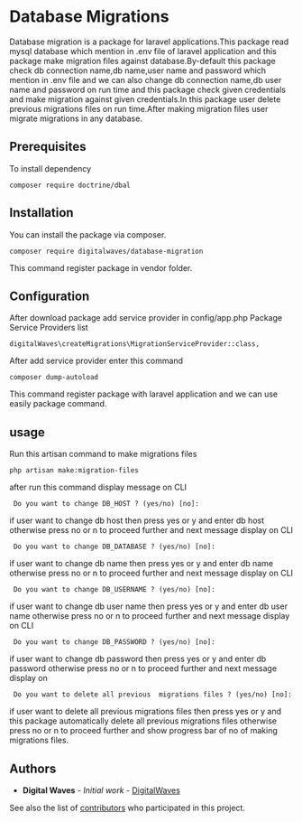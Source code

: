 # Database Migrations
Database migration is a package for laravel applications.This package read mysql database which mention in .env file of laravel application and this package make migration files against database.By-default this package check db connection name,db name,user name and  password which mention in .env file and we can also change db connection name,db user name and password on run time and this package check given credentials and make migration against given credentials.In this package user delete previous migrations files on run time.After making migration files user  migrate migrations in any database. 

## Prerequisites
To install dependency
```
composer require doctrine/dbal
```

## Installation
You can install the package via composer.
```
composer require digitalwaves/database-migration
```
This command register package in vendor folder.

## Configuration
After download package add service provider in config/app.php Package Service Providers list
```
digitalWaves\createMigrations\MigrationServiceProvider::class,
```
After add service provider enter this command
```
composer dump-autoload
```
This command register package with laravel application and we can use easily package command.

## usage
Run this artisan command to make migrations files
```
php artisan make:migration-files
```
after run this command display message on CLI
```
 Do you want to change DB_HOST ? (yes/no) [no]:
```
if user want to change db host then press yes or y and enter db host otherwise press no or n to proceed further and next message display on CLI
```
 Do you want to change DB_DATABASE ? (yes/no) [no]:
```
if user want to change db name then press yes or y and enter db name otherwise press no or n to proceed further and next message display on CLI
```
 Do you want to change DB_USERNAME ? (yes/no) [no]:
```
if user want to change db user name then press yes or y and enter db user name otherwise press no or n to proceed further and next message display on CLI
```
 Do you want to change DB_PASSWORD ? (yes/no) [no]:
```
if user want to change db password then press yes or y and enter db password otherwise press no or n to proceed further and next message display on 
```
 Do you want to delete all previous  migrations files ? (yes/no) [no]:
```
if user want to delete all previous migrations files then press yes or y and this package automatically delete all previous migrations files otherwise press no or n to proceed further and show progress bar of no of making migrations files. 
## Authors

* **Digital Waves** - *Initial work* - [DigitalWaves](http://www.digitalwaves.net/)

See also the list of [contributors](https://github.com/ahsanmster/DatabaseMigrations/graphs/contributors) who participated in this project.



